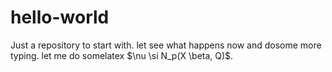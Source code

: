 # hello-world
Just a repository to start with.
let see what happens now and dosome more typing.
let me do somelatex $\nu \si N_p(X \beta, Q)$.
